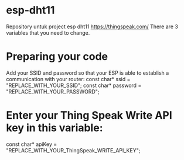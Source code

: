 # esp-dht11
Repository untuk project esp dht11 https://thingspeak.com/
There are 3 variables that you need to change. 

# Preparing your code
Add your SSID and password so that your ESP is able to establish a communication with your router:
const char* ssid = "REPLACE_WITH_YOUR_SSID";
const char* password = "REPLACE_WITH_YOUR_PASSWORD";

# Enter your Thing Speak Write API key in this variable:
const char* apiKey = "REPLACE_WITH_YOUR_ThingSpeak_WRITE_API_KEY";
